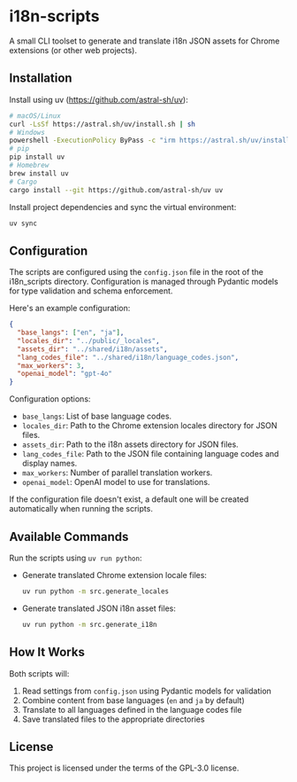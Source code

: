 # i18n-scripts

A small CLI toolset to generate and translate i18n JSON assets for Chrome extensions (or other web projects).

## Installation

Install using uv (https://github.com/astral-sh/uv):

```bash
# macOS/Linux
curl -LsSf https://astral.sh/uv/install.sh | sh
# Windows
powershell -ExecutionPolicy ByPass -c "irm https://astral.sh/uv/install.ps1 | iex"
# pip
pip install uv
# Homebrew
brew install uv
# Cargo
cargo install --git https://github.com/astral-sh/uv uv
```

Install project dependencies and sync the virtual environment:

```bash
uv sync
```

## Configuration

The scripts are configured using the `config.json` file in the root of the i18n_scripts directory. Configuration is managed through Pydantic models for type validation and schema enforcement.

Here's an example configuration:

```json
{
  "base_langs": ["en", "ja"],
  "locales_dir": "../public/_locales",
  "assets_dir": "../shared/i18n/assets",
  "lang_codes_file": "../shared/i18n/language_codes.json",
  "max_workers": 3,
  "openai_model": "gpt-4o"
}
```

Configuration options:

- `base_langs`: List of base language codes.
- `locales_dir`: Path to the Chrome extension locales directory for JSON files.
- `assets_dir`: Path to the i18n assets directory for JSON files.
- `lang_codes_file`: Path to the JSON file containing language codes and display names.
- `max_workers`: Number of parallel translation workers.
- `openai_model`: OpenAI model to use for translations.

If the configuration file doesn't exist, a default one will be created automatically when running the scripts.

## Available Commands

Run the scripts using `uv run python`:

- Generate translated Chrome extension locale files:
  ```bash
  uv run python -m src.generate_locales
  ```

- Generate translated JSON i18n asset files:
  ```bash
  uv run python -m src.generate_i18n
  ```

## How It Works

Both scripts will:
1. Read settings from `config.json` using Pydantic models for validation
2. Combine content from base languages (`en` and `ja` by default)
3. Translate to all languages defined in the language codes file
4. Save translated files to the appropriate directories

## License

This project is licensed under the terms of the GPL-3.0 license.
